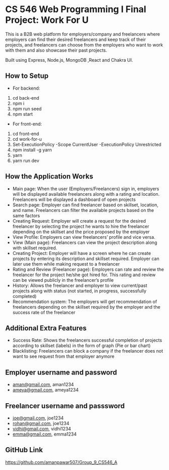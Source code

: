 
# CS 546 Web Programming I Final Project: Work For U
This is a B2B web platform for employers/company and freelancers where employers can 
find their desired freelancers and keep track of their projects, and freelancers can choose from the 
employers who want to work with them and also showcase their past projects.

Built using Express, Node.js, MongoDB ,React and Chakra UI.

## How to Setup 
- For backend:
1. cd back-end
2. npm i
3. npm run seed
4. npm start

- For front-end:
1. cd front-end
2. cd work-for-u
3. Set-ExecutionPolicy -Scope CurrentUser -ExecutionPolicy Unrestricted
4. npm install -g yarn
5. yarn
6. yarn run dev

## How the Application Works
- Main page: When the user (Employers/Freelancers) sign in, employers will be displayed 
available freelancers along with a rating and location. Freelancers will be displayed a dashboard 
of open projects
- Search page: Employer can find freelancer based on skillset, location, and name. Freelancers can 
filter the available projects based on the same factors
- Creating Request: Employer will create a request for the desired freelancer by selecting the 
project he wants to hire the freelancer depending on the skillset and the price proposed by the 
employer
- View Profile: Employers can view freelancers’ profile and vice versa.
- View (Main page): Freelancers can view the project description along with skillset required.
- Creating Project: Employer will have a screen where he can create projects by entering its 
description and skillset required. Employer can later use them while making request to a 
freelancer
- Rating and Review (Freelancer page): Employers can rate and review the freelancer for the 
project he/she got hired for. This rating and review can be viewed publicly in the freelancer’s 
profile
- History: Allows the freelancer and employer to view current/past projects along with status (not 
started, in progress, successfully completed)
- Recommendation system: The employers will get recommendation of freelancers depending on 
the skillset required by the employer and the success rate of the freelancer


## Additional Extra Features
- Success Rate: Shows the freelancers successful completion of projects according to skillset 
(labels) in the form of graph (Pie or bar chart)
- Blacklisting: Freelancers can block a company if the freelancer does not want to see request 
from that employer anymore

## Employer username and password
- aman@gmail.com, aman1234
- ameya@gmail.com, ameya1234

## Freelancer username and passsword
- joe@gmail.com, joe1234
- rohan@gmail.com, joe1234
- vidhi@gmail.com, vidhi1234
- emma@gmail.com, emma1234

## GitHub Link
https://github.com/amanpawar507/Group_9_CS546_A
